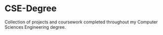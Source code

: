 # CSE-Degree
Collection of projects and coursework completed throughout my Computer Sciences Engineering degree.
